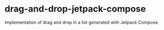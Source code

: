# drag-and-drop-jetpack-compose
Implementation of drag and drop in a list generated with Jetpack Compose.
